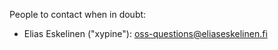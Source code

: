 People to contact when in doubt:

- Elias Eskelinen ("xypine"): oss-questions@eliaseskelinen.fi
<!-- Add more people when needed -->

